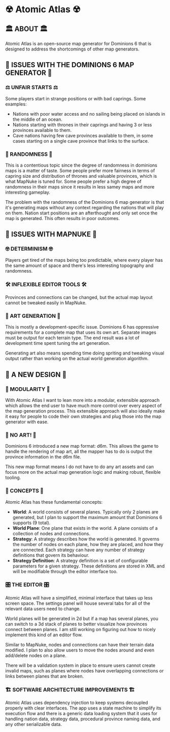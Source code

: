 # ☢ Atomic Atlas ☢

## 🏛 ABOUT 🏛

Atomic Atlas is an open-source map generator for Dominions 6 that is designed to address the shortcomings of other map generators.

## 🤬 ISSUES WITH THE DOMINIONS 6 MAP GENERATOR 🤬

### ⚖ UNFAIR STARTS ⚖

Some players start in strange positions or with bad caprings. Some examples:

* Nations with poor water access and no sailing being placed on islands in the middle of an ocean.
* Nations starting with thrones in their caprings and having 3 or less provinces available to them.
* Cave nations having few cave provinces available to them, in some cases starting on a single cave province that links to the surface.

### 🎰 RANDOMNESS 🎰

This is a contentious topic since the degree of randomness in dominions maps is a matter of taste. Some people prefer more fairness in terms of capring size and distribution of thrones and valuable provinces, which is what MapNuke is tuned for. Some people prefer a high degree of randomness in their maps since it results in less samey maps and more interesting gameplay.

The problem with the randomness of the Dominions 6 map generator is that it's generating maps without any context regarding the nations that will play on them. Nation start positions are an afterthought and only set once the map is generated. This often results in poor outcomes.

## 🤬 ISSUES WITH MAPNUKE 🤬

### 🤓 DETERMINISM 🤓

Players get tired of the maps being too predictable, where every player has the same amount of space and there's less interesting topography and randomness.

### 🛠 INFLEXIBLE EDITOR TOOLS 🛠

Provinces and connections can be changed, but the actual map layout cannot be tweaked easily in MapNuke.

### 🎨 ART GENERATION 🎨

This is mostly a development-specific issue. Dominions 6 has oppressive requirements for a complete map that uses its own art. Separate images must be output for each terrain type. The end result was a lot of development time spent tuning the art generation.

Generating art also means spending time doing spriting and tweaking visual output rather than working on the actual world generation algorithm.

## 🔄 A NEW DESIGN 🔄

### 🧱 MODULARITY 🧱

With Atomic Atlas I want to lean more into a modular, extensible approach which allows the end user to have much more control over every aspect of the map generation process. This extensible approach will also ideally make it easy for people to code their own strategies and plug those into the map generator with ease.

### 🙌 NO ART! 🙌

Dominions 6 introduced a new map format: d6m. This allows the game to handle the rendering of map art, all the mapper has to do is output the province information in the d6m file.

This new map format means I do not have to do any art assets and can focus more on the actual map generation logic and making robust, flexible tooling.

### 🧠 CONCEPTS 🧠

Atomic Atlas has these fundamental concepts:

* __World__: A world consists of several planes. Typically only 2 planes are generated, but I plan to support the maximum amount that Dominions 6 supports (9 total).
* __World Plane__: One plane that exists in the world. A plane consists of a collection of nodes and connections.
* __Strategy__: A strategy describes how the world is generated. It governs the number of nodes on each plane, how they are placed, and how they are connected. Each strategy can have any number of strategy definitions that govern its behaviour.
* __Strategy Definition__: A strategy definition is a set of configurable parameters for a given strategy. These definitions are stored in XML and will be modifiable through the editor interface too. 

### 🎛 THE EDITOR 🎛

Atomic Atlas will have a simplified, minimal interface that takes up less screen space. The settings panel will house several tabs for all of the relevant data users need to change.

World planes will be generated in 2d but if a map has several planes, you can switch to a 3d stack of planes to better visualize how provinces connect between planes. I am still working on figuring out how to nicely implement this kind of an editor flow.

Similar to MapNuke, nodes and connections can have their terrain data modified. I plan to also allow users to move the nodes around and even add/delete nodes on a plane.

There will be a validation system in place to ensure users cannot create invalid maps, such as planes where nodes have overlapping connections or links between planes that are broken.

### 🏗 SOFTWARE ARCHITECTURE IMPROVEMENTS 🏗

Atomic Atlas uses dependency injection to keep systems decoupled properly with clear interfaces. The app uses a state machine to simplify its execution flow and there is a generic data loading system that it uses for handling nation data, strategy data, procedural province naming data, and any other serializable data.







